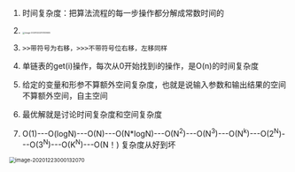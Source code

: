 1. 时间复杂度：把算法流程的每一步操作都分解成常数时间的

2.    <img src="C:\Users\user\Desktop\复习\images\等差数列.png" alt="image-20201222210133665" style="zoom: 25%;" />

3. ```
   >>带符号为右移，>>>不带符号位右移，左移同样
   ```

4. 单链表的get(i)操作，每次从0开始找到i的操作，是O(n)的时间复杂度

5. 给定的变量和形参不算额外空间复杂度，也就是说输入参数和输出结果的空间不算额外空间，自主空间

6. 最优解就是讨论时间复杂度和空间复杂度

7. O(1)---O(logN)---O(N)---O(N*logN)---O(N<sup>2</sup>)---O(N<sup>3</sup>)---O(N<sup>k</sup>)---O(2<SUP>N</sup>)---O(3<SUP>N</sup>)---O(K<SUP>N</sup>)---O(N！) 复杂度从好到坏

 <img src="C:\Users\user\Desktop\复习\images\对数器流程图.png" alt="image-20201223000132070" style="zoom: 67%;" />